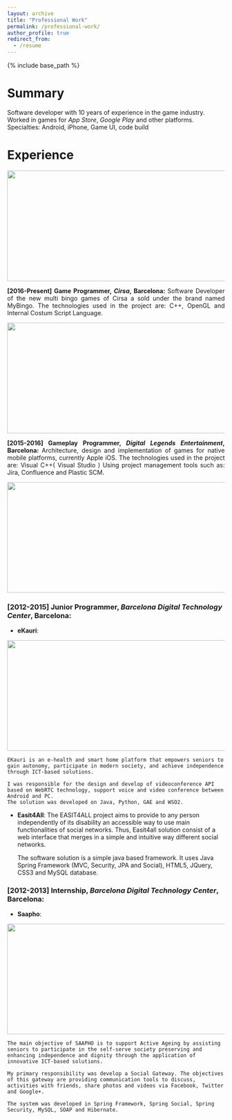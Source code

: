 ```yaml
---
layout: archive
title: "Professional Work"
permalink: /professional-work/
author_profile: true
redirect_from:
  - /resume
---
```


{% include base_path %}



Summary
======
Software developer with 10 years of experience in the game industry. Worked in games for _App Store_,
_Google Play_ and other platforms.
Specialties: Android, iPhone, Game UI, code build

Experience
======

<p align="center">
	<a href="https://www.cirsa.com/">
	<img width="512" height="256" src="https://giron3s.github.io/images/cirsa-300x93.jpg" />
	</a>
</p>

<p align="justify">
<b> [2016-Present] Game Programmer, <i>Cirsa</i>, Barcelona: </b>
Software Developer of the new multi bingo games of Cirsa a sold under the brand named MyBingo. 
The technologies used in the project are: C++, OpenGL and Internal Costum Script Language. 
</p>

<p align="center">
	<a href="http://www.digital-legends.com">
	<img width="512" height="256" src="https://giron3s.github.io/images/dle-400x250.png" />
	</a>
</p>


<p align="justify">
<b> [2015-2016] Gameplay Programmer, <i>Digital Legends Entertainment</i>, Barcelona: </b>
Architecture, design and implementation of games for native mobile platforms, currently Apple iOS.
The technologies used in the project are: Visual C++( Visual Studio )
Using project management tools such as: Jira, Confluence and Plastic SCM. 
</p>

<p align="center">
	<a href="http://www.digital-legends.com">
	<img width="512" height="256" src="https://giron3s.github.io/images/dle-400x250.png" />
	</a>
</p>










### [2012-2015] **Junior Programmer**, _Barcelona Digital Technology Center_, Barcelona:
  * **eKauri**:

<p align="center">
	<a href="https://www.ekauri.com/">
	<img width="512" height="256" src="https://giron3s.github.io/images/eKauri-512x193.jpg" />
	</a>
</p>

	EKauri is an e-health and smart home platform that empowers seniors to gain autonomy, participate in modern society, and achieve independence through ICT-based solutions.

	I was responsible for the design and develop of videoconference API based on WebRTC technology, support voice and video conference between Android and PC. 
	The solution was developed on Java, Python, GAE and WSO2.



  * **Easit4All**: 
	The EASIT4ALL project aims to provide to any person independently of its disability an accessible way to use main functionalities of social networks. Thus, Easit4all solution consist of a web interface that merges in a simple and intuitive way different social networks.

    The software solution is a simple java based framework. It uses Java Spring Framework (MVC, Security, JPA and Social), HTML5, JQuery, CSS3 and MySQL database.

### [2012-2013] **Internship**, _Barcelona Digital Technology Center_, Barcelona: 
  * **Saapho**:

<p align="center">
	<a href="http://www.aal-europe.eu/projects/saapho/">
	<img width="512" height="256" src="https://giron3s.github.io/images/saapho-300x80.png" />
	</a>
</p>

	The main objective of SAAPHO is to support Active Ageing by assisting seniors to participate in the self-serve society preserving and enhancing independence and dignity through the application of innovative ICT-based solutions.

	My primary responsibility was develop a Social Gateway. The objectives of this gateway are providing communication tools to discuss, activities with friends, share photos and videos via Facebook, Twitter and Google+.
	
	The system was developed in Spring Framework, Spring Social, Spring Security, MySQL, SOAP and Hibernate.




